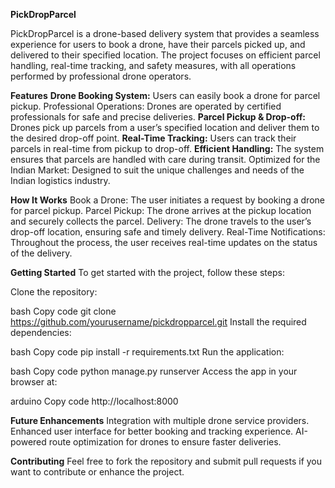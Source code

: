 **PickDropParcel**

PickDropParcel is a drone-based delivery system that provides a seamless experience for users to book a drone, have their parcels picked up, and delivered to their specified location. The project focuses on efficient parcel handling, real-time tracking, and safety measures, with all operations performed by professional drone operators.

**Features**
**Drone Booking System:** Users can easily book a drone for parcel pickup.
Professional Operations: Drones are operated by certified professionals for safe and precise deliveries.
**Parcel Pickup & Drop-off:** Drones pick up parcels from a user’s specified location and deliver them to the desired drop-off point.
**Real-Time Tracking:** Users can track their parcels in real-time from pickup to drop-off.
**Efficient Handling:** The system ensures that parcels are handled with care during transit.
Optimized for the Indian Market: Designed to suit the unique challenges and needs of the Indian logistics industry.

**How It Works**
Book a Drone: The user initiates a request by booking a drone for parcel pickup.
Parcel Pickup: The drone arrives at the pickup location and securely collects the parcel.
Delivery: The drone travels to the user’s drop-off location, ensuring safe and timely delivery.
Real-Time Notifications: Throughout the process, the user receives real-time updates on the status of the delivery.

**Getting Started**
To get started with the project, follow these steps:

Clone the repository:

bash
Copy code
git clone https://github.com/yourusername/pickdropparcel.git
Install the required dependencies:

bash
Copy code
pip install -r requirements.txt
Run the application:

bash
Copy code
python manage.py runserver
Access the app in your browser at:

arduino
Copy code
http://localhost:8000

**Future Enhancements**
Integration with multiple drone service providers.
Enhanced user interface for better booking and tracking experience.
AI-powered route optimization for drones to ensure faster deliveries.

**Contributing**
Feel free to fork the repository and submit pull requests if you want to contribute or enhance the project.

